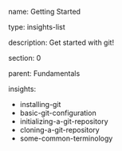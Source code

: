 name: Getting Started

type: insights-list

description: Get started with git!

section: 0

parent: Fundamentals

insights:
  - installing-git
  - basic-git-configuration
  - initializing-a-git-repository
  - cloning-a-git-repository
  - some-common-terminology
